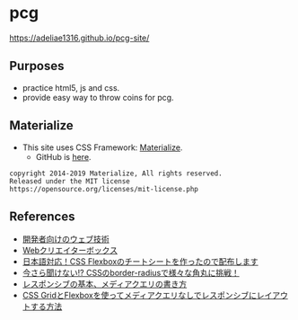 # pcg
https://adeliae1316.github.io/pcg-site/

## Purposes
- practice html5, js and css.
- provide easy way to throw coins for pcg.

## Materialize
- This site uses CSS Framework: [Materialize](https://materializecss.com/).
  - GitHub is [here](https://github.com/Dogfalo/materialize).

```
copyright 2014-2019 Materialize, All rights reserved.
Released under the MIT license
https://opensource.org/licenses/mit-license.php
```

## References
- [開発者向けのウェブ技術](https://developer.mozilla.org/ja/docs/Web)
- [Webクリエイターボックス](https://www.webcreatorbox.com/)
- [日本語対応！CSS Flexboxのチートシートを作ったので配布します](https://www.webcreatorbox.com/tech/css-flexbox-cheat-sheet)
- [今さら聞けない!? CSSのborder-radiusで様々な角丸に挑戦！](https://www.webcreatorbox.com/tech/border-radius)
- [レスポンシブの基本、メディアクエリの書き方](https://sole-color-blog.com/blog/71/)
- [CSS GridとFlexboxを使ってメディアクエリなしでレスポンシブにレイアウトする方法](https://parashuto.com/rriver/development/responsive-layout-with-css-grid-and-flexbox)

